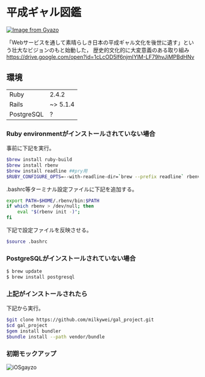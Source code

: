 # 平成ギャル図鑑
[![Image from Gyazo](https://i.gyazo.com/b19f6a1ebcf6c663279a647ca229ba97.jpg)](https://gyazo.com/b19f6a1ebcf6c663279a647ca229ba97)

「Webサービスを通して素晴らしき日本の平成ギャル文化を後世に遺す」という壮大なビジョンのもと始動した， 歴史的文化的に大変意義のある取り組み
https://drive.google.com/open?id=1cLcOD5lf6njmIYlM-LF79hvJiMPBdHNv

## 環境
| | |
| --- | --- |
| Ruby | 2.4.2 |
| Rails | ~> 5.1.4 |
| PostgreSQL | ? |

### Ruby environmentがインストールされていない場合
事前に下記を実行。
```sh
$brew install ruby-build
$brew install rbenv
$brew install readline ##pry用
$RUBY_CONFIGURE_OPTS=--with-readline-dir=`brew --prefix readline` rbenv install -v 2.4.2
```
.bashrc等ターミナル設定ファイルに下記を追加する。
```sh
export PATH=$HOME/.rbenv/bin:$PATH
if which rbenv > /dev/null; then
    eval "$(rbenv init -)";
fi
```
下記で設定ファイルを反映させる。
```sh
$source .bashrc
```
### PostgreSQLがインストールされていない場合
```sh
$ brew update 
$ brew install postgresql

```
### 上記がインストールされたら
下記から実行。
```sh
$git clone https://github.com/milkywei/gal_project.git
$cd gal_project
$gem install bundler
$bundle install --path vendor/bundle
```

### 初期モックアップ
![iOSgayzo](https://user-images.githubusercontent.com/30789283/56588966-51913180-661f-11e9-97c4-a1d2af020a5d.jpg)
